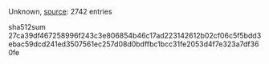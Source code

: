 Unknown, [source](https://dxvkcachehost.codepotatoes.de): 2742 entries

sha512sum 27ca39df467258996f243c3e806854b46c17ad223142612b02cf06c5f5bdd3ebac59dcd241ed3507561ec257d08d0bdffbc1bcc31fe2053d4f7e323a7df360fe
